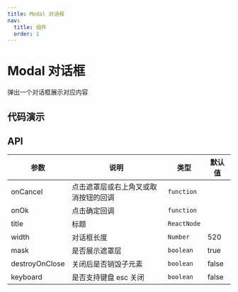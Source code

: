 ```yaml
---
title: Modal 对话框
nav:
  title: 组件
  order: 1
---
```


# Modal 对话框

弹出一个对话框展示对应内容

## 代码演示

<code src="./demo/basic.tsx"></code>

<code src="./demo/width.tsx"></code>

<code src="./demo/destroyOnClose.tsx"></code>

## API

| 参数           | 说明                                 | 类型        | 默认值 |
| -------------- | ------------------------------------ | ----------- | ------ |
| onCancel       | 点击遮罩层或右上角叉或取消按钮的回调 | `function`  |        |
| onOk           | 点击确定回调                         | `function`  |        |
| title          | 标题                                 | `ReactNode` |        |
| width          | 对话框长度                           | `Number`    | 520    |
| mask           | 是否展示遮罩层                       | `boolean`   | true   |
| destroyOnClose | 关闭后是否销毁子元素                 | `boolean`   | false  |
| keyboard       | 是否支持键盘 esc 关闭                | `boolean`   | false  |
